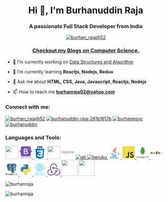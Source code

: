 <h1 align="center">Hi 👋, I'm Burhanuddin Raja</h1>
<h3 align="center">A passionate Full Stack Developer from India</h3>

<p align="center"> <a href="https://twitter.com/Burhan_Raja52" target="blank"><img src="https://img.shields.io/twitter/follow/burhan_raja@52?logo=twitter&style=for-the-badge" alt="burhan_raja@52" /></a> </p>

<a href="https://burhan-techblogs.netlify.app/" target="blank"><h3 align="center">Checkout my Blogs on Computer Science.</h3></a>

- 🔭 I’m currently working on [Data Structures and Algorithm](https://github.com/BurhanRaja/Data_Structures_Aand_Algorithms.git)

- 🌱 I’m currently learning **Reactjs, Nodejs, Redux** 

- 💬 Ask me about **HTML, CSS, Java, Javascript, Reactjs, Nodejs**

- 📫 How to reach me **burhanraja02@yahoo.com**

<h3 align="left">Connect with me:</h3>
<p align="left">
<a href="https://twitter.com/burhan_raja@52" target="blank"><img align="center" src="https://raw.githubusercontent.com/rahuldkjain/github-profile-readme-generator/master/src/images/icons/Social/twitter.svg" alt="burhan_raja@52" height="30" width="40" /></a>
<a href="https://linkedin.com/in/burhanuddin-raja-261b1617b" target="blank"><img align="center" src="https://raw.githubusercontent.com/rahuldkjain/github-profile-readme-generator/master/src/images/icons/Social/linked-in-alt.svg" alt="burhanuddin-raja-261b1617b" height="30" width="40" /></a>
<a href="https://www.leetcode.com/burhanpsyc" target="blank"><img align="center" src="https://raw.githubusercontent.com/rahuldkjain/github-profile-readme-generator/master/src/images/icons/Social/leet-code.svg" alt="burhanpsyc" height="30" width="40" /></a>
<a href="https://auth.geeksforgeeks.org/user/burhanuddin" target="blank"><img align="center" src="https://raw.githubusercontent.com/rahuldkjain/github-profile-readme-generator/master/src/images/icons/Social/geeks-for-geeks.svg" alt="burhanuddin" height="30" width="40" /></a>
</p>

<h3 align="left">Languages and Tools:</h3>
<link rel="stylesheet" href="https://cdn.jsdelivr.net/gh/devicons/devicon@v2.15.1/devicon.min.css">
<p align="left"> <img src="https://cdn.jsdelivr.net/gh/devicons/devicon/icons/html5/html5-original.svg" width="40" height="40" /> <a href="https://getbootstrap.com" target="_blank" rel="noreferrer"> <img src="https://raw.githubusercontent.com/devicons/devicon/master/icons/bootstrap/bootstrap-plain-wordmark.svg" alt="bootstrap" width="40" height="40"/> </a> <a href="https://www.w3schools.com/css/" target="_blank" rel="noreferrer"> <img src="https://raw.githubusercontent.com/devicons/devicon/master/icons/css3/css3-original-wordmark.svg" alt="css3" width="40" height="40"/> </a>  <img src="https://cdn.jsdelivr.net/gh/devicons/devicon/icons/django/django-plain.svg" width="40" height="40" /> <a> <img src="https://raw.githubusercontent.com/devicons/devicon/master/icons/express/express-original-wordmark.svg" alt="express" width="40" height="40"/> </a>  <a href="https://git-scm.com/" target="_blank" rel="noreferrer"> <img src="https://www.vectorlogo.zone/logos/git-scm/git-scm-icon.svg" alt="git" width="40" height="40"/> </a> <a href="https://heroku.com" target="_blank" rel="noreferrer"> <img src="https://www.vectorlogo.zone/logos/heroku/heroku-icon.svg" alt="heroku" width="40" height="40"/> </a> <a href="https://www.java.com" target="_blank" rel="noreferrer"> <img src="https://raw.githubusercontent.com/devicons/devicon/master/icons/java/java-original.svg" alt="java" width="40" height="40"/> </a> <a href="https://developer.mozilla.org/en-US/docs/Web/JavaScript" target="_blank" rel="noreferrer"> <img src="https://raw.githubusercontent.com/devicons/devicon/master/icons/javascript/javascript-original.svg" alt="javascript" width="40" height="40"/> </a>  <a href="https://www.mongodb.com/" target="_blank" rel="noreferrer"> <img src="https://raw.githubusercontent.com/devicons/devicon/master/icons/mongodb/mongodb-original-wordmark.svg" alt="mongodb" width="40" height="40"/> </a> <a href="https://nodejs.org" target="_blank" rel="noreferrer"> <img src="https://raw.githubusercontent.com/devicons/devicon/master/icons/nodejs/nodejs-original-wordmark.svg" alt="nodejs" width="40" height="40"/> </a> <a href="https://www.postgresql.org" target="_blank" rel="noreferrer"> <img src="https://raw.githubusercontent.com/devicons/devicon/master/icons/postgresql/postgresql-original-wordmark.svg" alt="postgresql" width="40" height="40"/> </a> <a href="https://www.python.org" target="_blank" rel="noreferrer"> <img src="https://raw.githubusercontent.com/devicons/devicon/master/icons/python/python-original.svg" alt="python" width="40" height="40"/> </a> <a href="https://reactjs.org/" target="_blank" rel="noreferrer"> <img src="https://raw.githubusercontent.com/devicons/devicon/master/icons/react/react-original-wordmark.svg" alt="react" width="40" height="40"/> </a>  <a href="https://redux.js.org" target="_blank" rel="noreferrer"> <img src="https://raw.githubusercontent.com/devicons/devicon/master/icons/redux/redux-original.svg" alt="redux" width="40" height="40"/> </a> 
<a> <img src="https://cdn.jsdelivr.net/gh/devicons/devicon/icons/go/go-original-wordmark.svg" width="50" height="50" /> </a>
<a> <img src="https://cdn.jsdelivr.net/gh/devicons/devicon/icons/bash/bash-plain.svg" width="50" height="50" /> </a>
</p>

<p>&nbsp;<img align="left" src="https://github-readme-stats.vercel.app/api?username=burhanraja&show_icons=true&locale=en" alt="burhanraja" /></p>

<p><img align="left" src="https://github-readme-streak-stats.herokuapp.com/?user=burhanraja&" alt="burhanraja" /></p>
